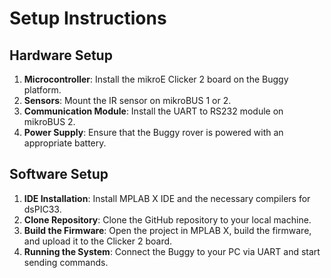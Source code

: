 # Setup Instructions

## Hardware Setup
1. **Microcontroller**: Install the mikroE Clicker 2 board on the Buggy platform.
2. **Sensors**: Mount the IR sensor on mikroBUS 1 or 2.
3. **Communication Module**: Install the UART to RS232 module on mikroBUS 2.
4. **Power Supply**: Ensure that the Buggy rover is powered with an appropriate battery.

## Software Setup
1. **IDE Installation**: Install MPLAB X IDE and the necessary compilers for dsPIC33.
2. **Clone Repository**: Clone the GitHub repository to your local machine.
3. **Build the Firmware**: Open the project in MPLAB X, build the firmware, and upload it to the Clicker 2 board.
4. **Running the System**: Connect the Buggy to your PC via UART and start sending commands.
